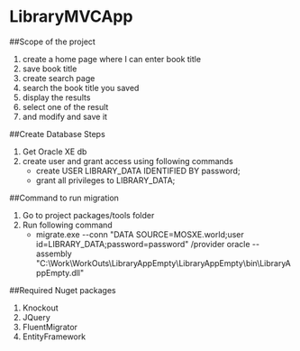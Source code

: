 LibraryMVCApp
=============

##Scope of the project
1. create a home page where I can enter book title
2. save book title
3. create search page
4. search the book title you saved
5. display the results
6. select one of the result
7. and modify and save it

##Create Database Steps
1. Get Oracle XE db
2. create user and grant access using following commands
	- create USER LIBRARY_DATA IDENTIFIED BY password;
	- grant all privileges to LIBRARY_DATA;

##Command to run migration
1. Go to project packages/tools folder
2. Run following command
	- migrate.exe --conn "DATA SOURCE=MOSXE.world;user id=LIBRARY_DATA;password=password" /provider oracle --assembly "C:\Work\WorkOuts\LibraryAppEmpty\LibraryAppEmpty\bin\LibraryAppEmpty.dll"

##Required Nuget packages
1. Knockout
2. JQuery
3. FluentMigrator
4. EntityFramework
